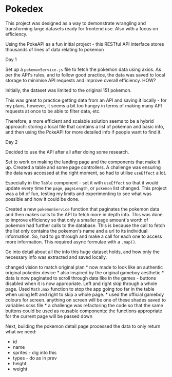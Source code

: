 # Pokedex

This project was designed as a way to demonstrate wrangling and transforming large datasets ready for frontend use. Also with a focus on efficiency.

Using the PokeAPI as a fun initial project - this RESTful API interface stores thousands of lines of data relating to pokemon

Day 1 

Set up a `pokemonService.js` file to fetch the pokemon data using axios. As per the API's rules, and to follow good practice, the data was saved to local storage to minimise API requests and improve overall efficiency. HOW?

Initially, the dataset was limited to the original 151 pokemon.

This was great to practice getting data from an API and saving it locally - for my plans, however, it seems a bit too hungry in terms of making many API requests at once to be able to filter data, etc.

Therefore, a more efficient and scalable solution seems to be a hybrid approach: storing a local file that contains a list of pokemon and basic info, and then using the PokeAPI for more detailed info if people want to find it.

Day 2

Decided to use the API after all after doing some research.

Set to work on making the landing page and the components that make it up. Created a table and some page controllers. A challenge was ensuring the data was accessed at the right moment, so had to utilise `useEffect` a lot.

Especially in the `Table` component - set it with `useEffect` so that it would update every time the `page`, `pageLength`, or `pokemon` list changed. This project was a bit of fun, testing my limits and experimenting to see what was possible and how it could be done.

Created a new `pokemonService` function that paginates the pokemon data and then makes calls to the API to fetch more in depth info. This was done to improve efficiency so that only a smaller page amount's worth of pokemon had further calls to the database. This is because the call to fetch the list only contains the pokemon's name and a url to its individual information. So, had to go through and make a call for each one to access more information. This required async formulae with a `.map()`.

Go into detail about all the info this huge dataset holds, and how only the necessary info was extracted and saved locally.

changed vision to match original plan
    * now made to look like an authentic original pokedex device
    * also inspired by the original gameboy aesthetic
    * data is now paginated to scroll through data like in the games - buttons disabled when it is now appropriate. Left and right skip through a whole page. Used `Math.max` function to stop the app going too far in the table when using left and right to skip a whole page.
    * used the official gameboy colours for screen. anything on screen will be one of these shades saved to variables scss file
    * a challenge was refactoring the code so that the same buttons could be used as reusable components: the functions appropriate for the current page will be passed down

Next, building the pokemon detail page
processed the data to only return what we need:
* id
* name
* sprites - dig into this
* types - do as in prev
* height
* weight
